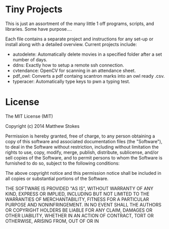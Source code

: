 Tiny Projects
=======================

This is just an assortment of the many little 1 off programs, scripts, and libraries. Some have purpose....

Each file contains a separate project and instructions for any set-up or install along with a detailed overview. Current projects include:

* autodelete: Automatically delete movies in a specified folder after a set number of days.
* ddns: Exactly how to setup a remote ssh connection.
* cvtendance: OpenCV for scanning in an attendance sheet.
* pdf\_owl: Converts a pdf containg scantron marks into an owl ready .csv.
* typeracer: Automatically type keys to pwn a typing test.

License
=======================
The MIT License (MIT)

Copyright (c) 2014 Matthew Stokes

Permission is hereby granted, free of charge, to any person obtaining a copy of
this software and associated documentation files (the "Software"), to deal in
the Software without restriction, including without limitation the rights to
use, copy, modify, merge, publish, distribute, sublicense, and/or sell copies of
the Software, and to permit persons to whom the Software is furnished to do so,
subject to the following conditions:

The above copyright notice and this permission notice shall be included in all
copies or substantial portions of the Software.

THE SOFTWARE IS PROVIDED "AS IS", WITHOUT WARRANTY OF ANY KIND, EXPRESS OR
IMPLIED, INCLUDING BUT NOT LIMITED TO THE WARRANTIES OF MERCHANTABILITY, FITNESS
FOR A PARTICULAR PURPOSE AND NONINFRINGEMENT. IN NO EVENT SHALL THE AUTHORS OR
COPYRIGHT HOLDERS BE LIABLE FOR ANY CLAIM, DAMAGES OR OTHER LIABILITY, WHETHER
IN AN ACTION OF CONTRACT, TORT OR OTHERWISE, ARISING FROM, OUT OF OR IN
